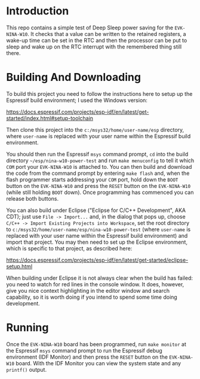 # Introduction

This repo contains a simple test of Deep Sleep power saving for the `EVK-NINA-W10`.  It checks that a value can be written to the retained registers, a wake-up time can be set in the RTC and then the processor can be put to sleep and wake up on the RTC interrupt with the remembered thing still there.

# Building And Downloading

To build this project you need to follow the instructions here to setup up the Espressif build environment; I used the Windows version:

https://docs.espressif.com/projects/esp-idf/en/latest/get-started/index.html#setup-toolchain

Then clone this project into the `c:/msys32/home/user-name/esp` directory, where `user-name` is replaced with your user name within the Espressif build environment.

You should then run the Espressif `msys` command prompt, `cd` into the build directory `~/esp/nina-w10-power-test` and run `make menuconfig` to tell it which `COM` port your `EVK-NINA-W10` is attached to.  You can then build and download the code from the command prompt by entering `make flash` and, when the flash programmer starts addressing your `COM` port, hold down the `BOOT` button on the `EVK-NINA-W10` and press the `RESET` button on the  `EVK-NINA-W10` (while still holding `BOOT` down).  Once programming has commenced you can release both buttons.

You can also build under Eclipse ("Eclipse for C/C++ Development", AKA CDT); just use `File -> Import...` and, in the dialog that pops up, choose `C/C++ -> Import Existing Projects into Workspace`, set the root directory to `c:/msys32/home/user-name/esp/nina-w10-power-test` (where `user-name` is replaced with your user name within the Espressif build environment) and import that project.  You may then need to set up the Eclipse environment, which is specific to that project, as described here:

https://docs.espressif.com/projects/esp-idf/en/latest/get-started/eclipse-setup.html 

When building under Eclipse it is not always clear when the build has failed: you need to watch for red lines in the console window.  It does, however, give you nice context highlighting in the editor window and search capability, so it is worth doing if you intend to spend some time doing development.

# Running

Once the `EVK-NINA-W10` board has been programmed, run `make monitor` at the Espressif `msys` command prompt to run the Espressif debug environment (IDF Monitor) and then press the `RESET` button on the `EVK-NINA-W10` board.  With the IDF Monitor you can view the system state and any `printf()` output.